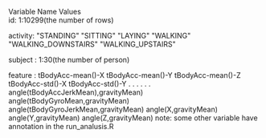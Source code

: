 Variable Name   	Values	  
id:			1:10299(the number of rows)
  
activity:		"STANDING"   "SITTING"   "LAYING"   "WALKING"   "WALKING_DOWNSTAIRS"								"WALKING_UPSTAIRS"

subject	:		1:30(the number of person)

feature	:		tBodyAcc-mean()-X
			tBodyAcc-mean()-Y
			tBodyAcc-mean()-Z
			tBodyAcc-std()-X
			tBodyAcc-std()-Y
			.
			.
			.
			.
			.
			.
			angle(tBodyAccJerkMean),gravityMean)
			angle(tBodyGyroMean,gravityMean)
			angle(tBodyGyroJerkMean,gravityMean)
			angle(X,gravityMean)
			angle(Y,gravityMean)
			angle(Z,gravityMean)
note:		some other variable have annotation in the run_analusis.R
